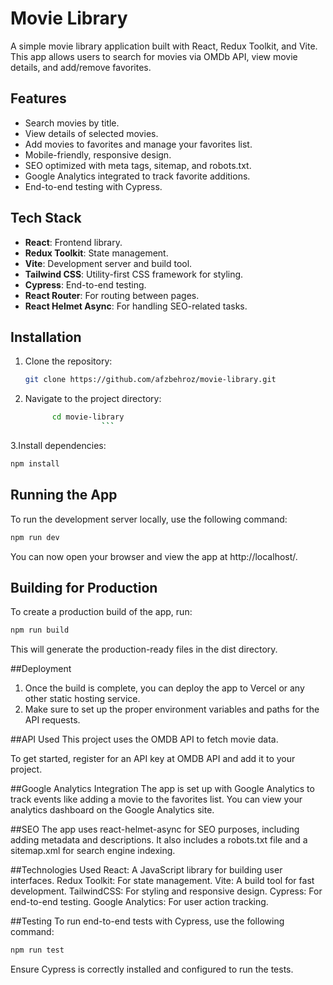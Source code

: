 
# Movie Library

A simple movie library application built with React, Redux Toolkit, and Vite. This app allows users to search for movies via OMDb API, view movie details, and add/remove favorites.

## Features
- Search movies by title.
- View details of selected movies.
- Add movies to favorites and manage your favorites list.
- Mobile-friendly, responsive design.
- SEO optimized with meta tags, sitemap, and robots.txt.
- Google Analytics integrated to track favorite additions.
- End-to-end testing with Cypress.

## Tech Stack
- **React**: Frontend library.
- **Redux Toolkit**: State management.
- **Vite**: Development server and build tool.
- **Tailwind CSS**: Utility-first CSS framework for styling.
- **Cypress**: End-to-end testing.
- **React Router**: For routing between pages.
- **React Helmet Async**: For handling SEO-related tasks.

## Installation

1. Clone the repository:
   ```bash
   git clone https://github.com/afzbehroz/movie-library.git
   ```
2. Navigate to the project directory:
   ```bash
         cd movie-library
                    ```
3.Install dependencies:
```bash
npm install
```
## Running the App
To run the development server locally, use the following command:
```bash
npm run dev
```
You can now open your browser and view the app at http://localhost/.
## Building for Production
To create a production build of the app, run:
```bash
npm run build
```
This will generate the production-ready files in the dist directory.

##Deployment
1. Once the build is complete, you can deploy the app to Vercel or any other static hosting service.
2. Make sure to set up the proper environment variables and paths for the API requests.

##API Used
This project uses the OMDB API to fetch movie data.

To get started, register for an API key at OMDB API and add it to your project.


##Google Analytics Integration
The app is set up with Google Analytics to track events like adding a movie to the favorites list. You can view your analytics dashboard on the Google Analytics site.

##SEO
The app uses react-helmet-async for SEO purposes, including adding metadata and descriptions. It also includes a robots.txt file and a sitemap.xml for search engine indexing.

##Technologies Used
React: A JavaScript library for building user interfaces.
Redux Toolkit: For state management.
Vite: A build tool for fast development.
TailwindCSS: For styling and responsive design.
Cypress: For end-to-end testing.
Google Analytics: For user action tracking.

##Testing
To run end-to-end tests with Cypress, use the following command:
```bash
npm run test
```
Ensure Cypress is correctly installed and configured to run the tests.
